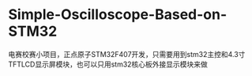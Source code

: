 # Simple-Oscilloscope-Based-on-STM32
电赛校赛小项目，正点原子STM32F407开发，只需要用到stm32主控和4.3寸TFTLCD显示屏模块，也可以只用stm32核心板外接显示模块来做

